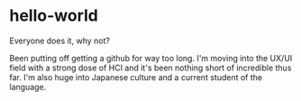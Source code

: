 # hello-world

Everyone does it, why not?

Been putting off getting a github for way too long. I'm moving into the UX/UI field with a strong dose of HCI and it's been nothing short of incredible thus far. I'm also huge into Japanese culture and a current student of the language.
